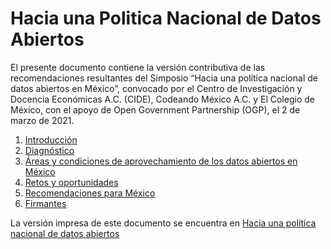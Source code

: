 # Hacia una Politica Nacional de Datos Abiertos


El presente documento contiene la versión contributiva de las recomendaciones resultantes del Simposio “Hacia una política nacional de datos abiertos en México”, convocado por el Centro de Investigación y Docencia Económicas A.C. (CIDE), Codeando México A.C. y El Colegio de México, con el apoyo de Open Government Partnership (OGP), el 2 de marzo de 2021.

1. [Introducción](documento/1-introduccion.md)  
2. [Diagnóstico](documento/2-diagnostico.md)  
3. [Áreas y condiciones de aprovechamiento de los datos abiertos en México](documento/3-condiciones.md)  
4. [Retos y oportunidades](documento/4-retos.md)  
5. [Recomendaciones para México](documento/5-recomendaciones.md)  
6. [Firmantes](documento/6-firmantes.md)  


La versión impresa de este documento se encuentra en [Hacia una política nacional de datos abiertos]('https://github.com/CodeandoMexico/politica-nacional-datos-abiertos/raw/main/HACIA_UNA_POLITICA_NACIONAL_DE_DA_EN_MEXICO.pdf')


